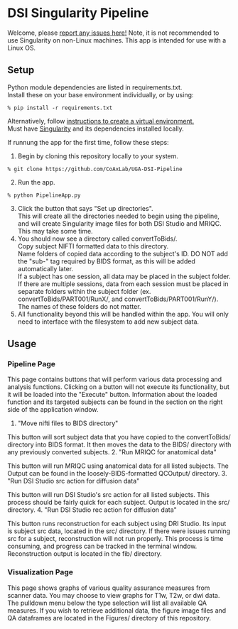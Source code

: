 # DSI Singularity Pipeline
Welcome, please [report any issues here!](https://github.com/CoAxLab/UGA-DSI-Pipeline/issues/new) Note, it is not recommended to use Singularity on non-Linux machines. This app is intended for use with a Linux OS.
## Setup
Python module dependencies are listed in requirements.txt.  
Install these on your base environment individually, or by using:
```
% pip install -r requirements.txt
```  

Alternatively, follow [instructions to create a virtual environment.](https://docs.python.org/3/tutorial/venv.html#creating-virtual-environments)  
Must have [Singularity](https://docs.sylabs.io/guides/latest/user-guide/quick_start.html) and its dependencies installed locally.

If runnung the app for the first time, follow these steps:
1. Begin by cloning this repository locally to your system.
```
% git clone https://github.com/CoAxLab/UGA-DSI-Pipeline
```
2. Run the app.
```
% python PipelineApp.py
```
3. Click the button that says "Set up directories".  
This will create all the directories needed to begin using the pipeline, and will create Singularity image files for both DSI Studio and MRIQC. This may take some time.
4. You should now see a directory called convertToBids/.  
Copy subject NIFTI formatted data to this directory.  
Name folders of copied data according to the subject's ID. DO NOT add the "sub-" tag required by BIDS format, as this will be added automatically later.  
If a subject has one session, all data may be placed in the subject folder. If there are multiple sessions, data from each session must be placed in separate folders within the subject folder (ex. convertToBids/PART001/RunX/, and convertToBids/PART001/RunY/). The names of these folders do not matter.
5. All functionality beyond this will be handled within the app. You will only need to interface with the filesystem to add new subject data.
## Usage
### Pipeline Page
This page contains buttons that will perform various data processing and analysis functions. Clicking on a button will not execute its functionality, but it will be loaded into the "Execute" button. Information about the loaded function and its targeted subjects can be found in the section on the right side of the application window.
1. "Move nifti files to BIDS directory"  

This button will sort subject data that you have copied to the convertToBids/ directory into BIDS format. It then moves the data to the BIDS/ directory with any previously converted subjects.
2. "Run MRIQC for anatomical data"  

This button will run MRIQC using anatomical data for all listed subjects. The Output can be found in the loosely-BIDS-formatted QCOutput/ directory.
3. "Run DSI Studio src action for diffusion data"  

This button will run DSI Studio's src action for all listed subjects. This process should be fairly quick for each subject. Output is located in the src/ directory.
4. "Run DSI Studio rec action for diffusion data"  

This button runs reconstruction for each subject using DRI Studio. Its input is subject src data, located in the src/ directory. If there were issues running src for a subject, reconstruction will not run properly. This process is time consuming, and progress can be tracked in the terminal window. Reconstruction output is located in the fib/ directory.
### Visualization Page
This page shows graphs of various quality assurance measures from scanner data. You may choose to view graphs for T1w, T2w, or dwi data. The pulldown menu below the type selection will list all available QA measures. If you wish to retrieve additional data, the figure image files and QA dataframes are located in the Figures/ directory of this repository.
